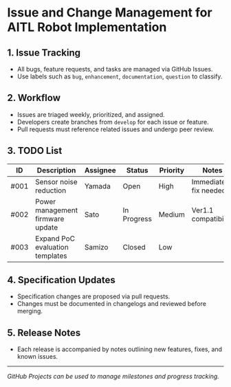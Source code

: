 # Issue and Change Management for AITL Robot Implementation

## 1. Issue Tracking

- All bugs, feature requests, and tasks are managed via GitHub Issues.  
- Use labels such as `bug`, `enhancement`, `documentation`, `question` to classify.

## 2. Workflow

- Issues are triaged weekly, prioritized, and assigned.  
- Developers create branches from `develop` for each issue or feature.  
- Pull requests must reference related issues and undergo peer review.

## 3. TODO List

| ID   | Description                   | Assignee | Status   | Priority | Notes            |
|-------|------------------------------|----------|----------|----------|------------------|
| #001  | Sensor noise reduction        | Yamada   | Open     | High     | Immediate fix needed |
| #002  | Power management firmware update | Sato     | In Progress | Medium  | Ver1.1 compatibility |
| #003  | Expand PoC evaluation templates | Samizo   | Closed   | Low      |                  |

## 4. Specification Updates

- Specification changes are proposed via pull requests.  
- Changes must be documented in changelogs and reviewed before merging.

## 5. Release Notes

- Each release is accompanied by notes outlining new features, fixes, and known issues.

---

*GitHub Projects can be used to manage milestones and progress tracking.*
